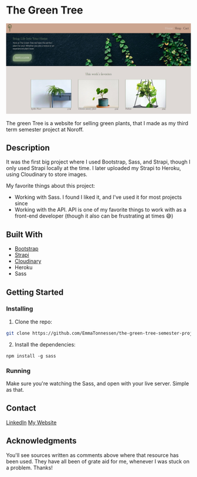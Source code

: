 # The Green Tree

![The green tree](/images/green-tree-home-desktop.JPG)

The green Tree is a website for selling green plants, that I made as my third term semester project at Noroff. 

## Description

It was the first big project where I used Bootstrap, Sass, and Strapi, though I only used Strapi locally at the time. I later uploaded my Strapi to Heroku, using Cloudinary to store images.

My favorite things about this project:
- Working with Sass. I found I liked it, and I've used it for most projects since
- Working with the API. API is one of my favorite things to work with as a front-end developer (though it also can be frustrating at times :sweat_smile:)

## Built With

- [Bootstrap](https://getbootstrap.com)
- [Strapi](https://strapi.io/)
- [Cloudinary](https://cloudinary.com/)
- Heroku
- Sass

## Getting Started

### Installing

1. Clone the repo:

```bash
git clone https://github.com/EmmaTonnessen/the-green-tree-semester-project-2.git
```

2. Install the dependencies:

```
npm install -g sass
```

### Running

Make sure you're watching the Sass, and open with your live server. Simple as that.

## Contact

[LinkedIn](https://www.linkedin.com/in/emma-tonnessen/)
[My Website](https://emmatonnessen.com)

## Acknowledgments

You'll see sources written as comments above where that resource has been used. They have all been of grate aid for me, whenever I was stuck on a problem. Thanks!